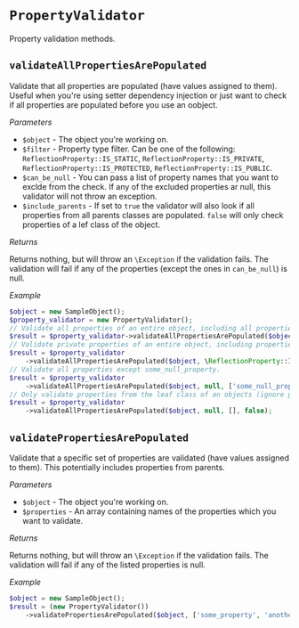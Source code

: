 # `PropertyValidator`

Property validation methods.

## `validateAllPropertiesArePopulated`

Validate that all properties are populated (have values assigned to
them). Useful when you're using setter dependency injection or just want
to check if all properties are populated before you use an oobject.

*Parameters*

* `$object` - The object you're working on.
* `$filter` - Property type filter. Can be one of the following:
`ReflectionProperty::IS_STATIC`, `ReflectionProperty::IS_PRIVATE`,
`ReflectionProperty::IS_PROTECTED`, `ReflectionProperty::IS_PUBLIC`.
* `$can_be_null` - You can pass a list of property names that you want
to exclde from the check. If any of the excluded properties ar null,
this validator will not throw an exception.
* `$include_parents` - If set to `true` the validator will also look if
all properties from all parents classes are populated. `false` will
only check properties of a lef class of the object.

*Returns*

Returns nothing, but will throw an `\Exception` if the validation fails.
The validation will fail if any of the properties (except the ones in
`can_be_null`) is null.

*Example*

```php
$object = new SampleObject();
$property_validator = new PropertyValidator();
// Validate all properties of an entire object, including all properties from all parents.
$result = $property_validator->validateAllPropertiesArePopulated($object);
// Validate private properties of an entire object, including properties from all parents.
$result = $property_validator
    ->validateAllPropertiesArePopulated($object, \ReflectionProperty::IS_PRIVATE);
// Validate all properties except some_null_property.
$result = $property_validator
    ->validateAllPropertiesArePopulated($object, null, ['some_null_property']);
// Only validate properties from the leaf class of an objects (ignore properties from parents).
$result = $property_validator
    ->validateAllPropertiesArePopulated($object, null, [], false);
```

## `validatePropertiesArePopulated`

Validate that a specific set of properties are validated (have values
assigned to them). This potentially includes properties from parents.

*Parameters*

* `$object` - The object you're working on.
* `$properties` - An array containing names of the properties which you
want to validate.

*Returns*

Returns nothing, but will throw an `\Exception` if the validation fails.
The validation will fail if any of the listed properties is null.

*Example*

```php
$object = new SampleObject();
$result = (new PropertyValidator())
    ->validatePropertiesArePopulated($object, ['some_property', 'another_property']);
```